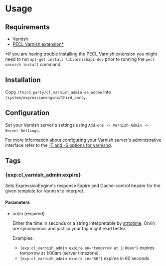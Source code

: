 Usage
===============

Requirements
-----

* [Varnish](https://www.varnish-cache.org/trac/wiki/Installation)
* [PECL Varnish extension*](http://www.php.net/manual/en/varnish.installation.php)

*If you are having trouble installing the PECL Varnish extension you might need to run
`apt-get install libvarnishapi-dev` prior to running the `pecl varnish install` command.

Installation
-----

Copy `/third_party/cl_varnish_admin.ee_addon` into `/system/expressionengine/third_party`.

Configuration
-----

Set your Varnish server's settings using `Add-ons -> Varnish Admin -> Server Settings`. 

For more information about configuring your Varnish server's administrative interface refer to the [-T and -S options for varnishd](https://www.varnish-cache.org/docs/trunk/reference/varnishd.html).

Tags
-----

### {exp:cl_varnish_admin:expire}

Sets ExpressionEngine's response Expire and Cache-control header for the given template for Varnish to interpret.

#### Parameters

+ on/in (required)

  Either the time in seconds or a string interpretable by [strtotime](http://php.net/strtotime). 
  On/in are synonymous and just so your tag might read better.

  Examples: 
    * `{exp:cl_varnish_admin:expire on="tomorrow at 1:00am"}` expires tomorrow at 1:00am (server timezone).
    * `{exp:cl_varnish_admin:expire in="60"}` expires in 60 seconds
